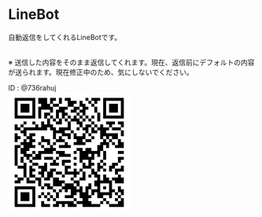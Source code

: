 # LineBot
<p>自動返信をしてくれるLineBotです。</p><br>
※ 送信した内容をそのまま返信してくれます。現在、返信前にデフォルトの内容が送られます。現在修正中のため、気にしないでください。

ID : @736rahuj <br>
![Account](https://github.com/Kant1192/linebot/blob/master/Line%20bot.png "Line BotのURL")
